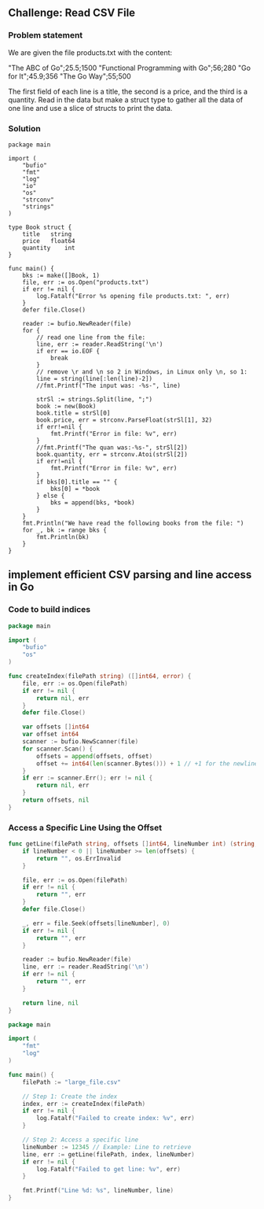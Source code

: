 ## Challenge: Read CSV File

### Problem statement
We are given the file products.txt with the content:

"The ABC of Go";25.5;1500
"Functional Programming with Go";56;280
"Go for It";45.9;356
"The Go Way";55;500

The first field of each line is a title, the second is a price, and the third is a quantity. Read in the data but make a struct type to gather all the data of one line and use a slice of structs to print the data.


### Solution

```golang
package main

import (
	"bufio"
	"fmt"
	"log"
	"io"
	"os"
	"strconv"
	"strings"
)

type Book struct {
	title	string
	price	float64
	quantity	int
}

func main() {
	bks := make([]Book, 1)
	file, err := os.Open("products.txt")
	if err != nil {
		log.Fatalf("Error %s opening file products.txt: ", err)
	}
	defer file.Close()

	reader := bufio.NewReader(file)
	for {
		// read one line from the file:
		line, err := reader.ReadString('\n')
		if err == io.EOF {
			break 
		}
		// remove \r and \n so 2 in Windows, in Linux only \n, so 1:
		line = string(line[:len(line)-2])
		//fmt.Printf("The input was: -%s-", line)
			
		strSl := strings.Split(line, ";")
		book := new(Book)
		book.title = strSl[0]
		book.price, err = strconv.ParseFloat(strSl[1], 32)
		if err!=nil {
			fmt.Printf("Error in file: %v", err)
		}
		//fmt.Printf("The quan was:-%s-", strSl[2])
		book.quantity, err = strconv.Atoi(strSl[2])
		if err!=nil {
			fmt.Printf("Error in file: %v", err)
		}
		if bks[0].title == "" {
			bks[0] = *book
		} else {
			bks = append(bks, *book)
		}
	}
	fmt.Println("We have read the following books from the file: ")
	for _, bk := range bks {
		fmt.Println(bk)
	}
}
```

## implement efficient CSV parsing and line access in Go

### Code to build indices 
```go
package main

import (
	"bufio"
	"os"
)

func createIndex(filePath string) ([]int64, error) {
	file, err := os.Open(filePath)
	if err != nil {
		return nil, err
	}
	defer file.Close()

	var offsets []int64
	var offset int64
	scanner := bufio.NewScanner(file)
	for scanner.Scan() {
		offsets = append(offsets, offset)
		offset += int64(len(scanner.Bytes())) + 1 // +1 for the newline character
	}
	if err := scanner.Err(); err != nil {
		return nil, err
	}
	return offsets, nil
}
```

### Access a Specific Line Using the Offset

```go
func getLine(filePath string, offsets []int64, lineNumber int) (string, error) {
	if lineNumber < 0 || lineNumber >= len(offsets) {
		return "", os.ErrInvalid
	}

	file, err := os.Open(filePath)
	if err != nil {
		return "", err
	}
	defer file.Close()

	_, err = file.Seek(offsets[lineNumber], 0)
	if err != nil {
		return "", err
	}

	reader := bufio.NewReader(file)
	line, err := reader.ReadString('\n')
	if err != nil {
		return "", err
	}

	return line, nil
}
```

```go
package main

import (
	"fmt"
	"log"
)

func main() {
	filePath := "large_file.csv"

	// Step 1: Create the index
	index, err := createIndex(filePath)
	if err != nil {
		log.Fatalf("Failed to create index: %v", err)
	}

	// Step 2: Access a specific line
	lineNumber := 12345 // Example: Line to retrieve
	line, err := getLine(filePath, index, lineNumber)
	if err != nil {
		log.Fatalf("Failed to get line: %v", err)
	}

	fmt.Printf("Line %d: %s", lineNumber, line)
}
```



